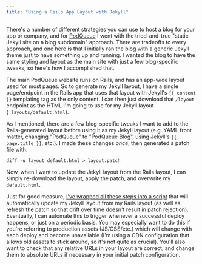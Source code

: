```yaml
---
title: "Using a Rails App Layout with Jekyll"
---
```

There's a number of different strategies you can use to host a blog for your app or company, and for [PodQueue](https://podqueue.fm) I went with the tried-and-true "static Jekyll site on a blog subdomain" approach. There are tradeoffs to every approach, and one here is that I initially ran the blog with a generic Jekyll theme just to have something up and running. I wanted the blog to have the same styling and layout as the main site with just a few blog-specific tweaks, so here's how I accomplished that.

The main PodQueue website runs on Rails, and has an app-wide layout used for most pages. So to generate my Jekyll layout, I have a single page/endpoint in the Rails app that uses that layout with Jekyll's <code>&lbrace;&lbrace; content &rbrace;&rbrace;</code> templating tag as the only content. I can then just download that `/layout` endpoint as the HTML I'm going to use for my Jekyll layout (`_layouts/default.html`).

As I mentioned, there are a few blog-specific tweaks I want to add to the Rails-generated layout before using it as my Jekyll layout (e.g. YAML front matter, changing "PodQueue" to "PodQueue Blog", using Jekyll's <code>&lbrace;&lbrace; page.title &rbrace;&rbrace;</code>, etc.). I made these changes *once*, then generated a patch file with:

    diff -u layout default.html > layout.patch

Now, when I want to update the Jekyll layout from the Rails layout, I can simply re-download the layout, apply the patch, and overwrite my `default.html`.

Just for good measure, [I've wrapped all these steps into a script](https://github.com/podqueue/blog.podqueue.fm/blob/main/script/layout.sh) that will automatically update my Jekyll layout from my Rails layout (as well as refresh the patch so that drift over time doesn't result in patch rejection). Eventually, I can automate this to trigger whenever a successful deploy happens, or just on a periodic basis. You may especially want to do this if you're referring to production assets (JS/CSS/etc.) which will change with each deploy and become unavailable (I'm using a CDN configuration that allows old assets to stick around, so it's not quite as crucial). You'll also want to check that any relative URLs in your layout are correct, and change them to absolute URLs if necessary in your initial patch configuration.
